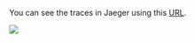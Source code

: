 You can see the traces in Jaeger using this [URL]({{TRAFFIC_HOST1_16686}}/search).

![](/envoyproxy-scenarios/scenario/implementing-metrics-tracing/assets/traces.png)
